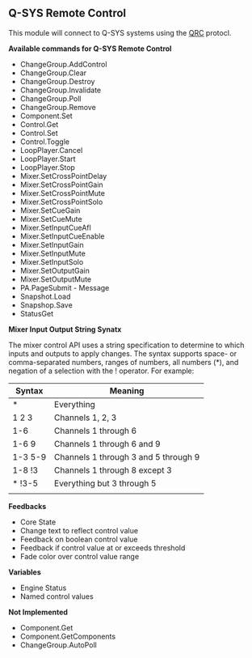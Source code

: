 ## Q-SYS Remote Control

This module will connect to Q-SYS systems using the [QRC](https://q-syshelp.qsc.com/#External_Control_APIs/QRC/QRC_Overview.htm) protocl.

**Available commands for Q-SYS Remote Control**

- ChangeGroup.AddControl
- ChangeGroup.Clear
- ChangeGroup.Destroy
- ChangeGroup.Invalidate
- ChangeGroup.Poll
- ChangeGroup.Remove
- Component.Set
- Control.Get
- Control.Set
- Control.Toggle
- LoopPlayer.Cancel
- LoopPlayer.Start
- LoopPlayer.Stop
- Mixer.SetCrossPointDelay
- Mixer.SetCrossPointGain
- Mixer.SetCrossPointMute
- Mixer.SetCrossPointSolo
- Mixer.SetCueGain
- Mixer.SetCueMute
- Mixer.SetInputCueAfl
- Mixer.SetInputCueEnable
- Mixer.SetInputGain
- Mixer.SetInputMute
- Mixer.SetInputSolo
- Mixer.SetOutputGain
- Mixer.SetOutputMute
- PA.PageSubmit - Message
- Snapshot.Load
- Snapshop.Save
- StatusGet

**Mixer Input Output String Synatx**

The mixer control API uses a string specification to determine to which inputs and outputs to apply changes. The syntax supports space- or comma-separated numbers, ranges of numbers, all numbers (*), and negation of a selection with the ! operator. For example:

| Syntax     | Meaning                              |
| ---------- | ------------------------------------ |
| *          | Everything                           |
| 1 2 3      | Channels 1, 2, 3                     |
| 1-6        | Channels 1 through 6                 |
| 1-6 9      | Channels 1 through 6 and 9           |
| 1-3 5-9    | Channels 1 through 3 and 5 through 9 |
| 1-8 !3     | Channels 1 through 8 except 3        |
| * !3-5     | Everything but 3 through 5           |
|            |                                      |

**Feedbacks**

- Core State
- Change text to reflect control value
- Feedback on boolean control value
- Feedback if control value at or exceeds threshold
- Fade color over control value range


**Variables**

- Engine Status
- Named control values

**Not Implemented**

- Component.Get
- Component.GetComponents
- ChangeGroup.AutoPoll
